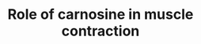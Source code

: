 ---
annotations:
- id: PW:0001267
  parent: classic metabolic pathway
  type: Pathway Ontology
  value: histidine degradation pathway
- id: CL:0000187
  parent: native cell
  type: Cell Type Ontology
  value: muscle cell
authors:
- DeSl
- Egonw
- Khanspers
- AlexanderPico
- Eweitz
- Finterly
description: Carnosine is known to be an antioxidant, a metal chelator, a Ca(2+) and
  enzyme regulator. It also functions as an inhibitor of protein glycosylation and
  protein-protein cross-linking. Carnosine has also been linked to overcoming muscle
  fatigue, and can only be transported into a working muscle cell. This pathway shows
  the main metabolites of carnosine and their relationship  with each other.
last-edited: 2021-06-23
organisms:
- Homo sapiens
redirect_from:
- /index.php/Pathway:WP4486
- /instance/WP4486
- /instance/WP4486_rr119317
revision: r119317
schema-jsonld:
- '@context': https://schema.org/
  '@id': https://wikipathways.github.io/pathways/WP4486.html
  '@type': Dataset
  creator:
    '@type': Organization
    name: WikiPathways
  description: Carnosine is known to be an antioxidant, a metal chelator, a Ca(2+)
    and enzyme regulator. It also functions as an inhibitor of protein glycosylation
    and protein-protein cross-linking. Carnosine has also been linked to overcoming
    muscle fatigue, and can only be transported into a working muscle cell. This pathway
    shows the main metabolites of carnosine and their relationship  with each other.
  keywords:
  - Acetylcarnosine
  - Anserine
  - Carcinine
  - Carnosine
  - Histidine
  - Homoanserine
  - Homocarnosine
  - Ophidine
  - beta-alanine
  - carnosinase
  - carnosine synthetase
  - gamma-aminobutyric acid
  - histamine
  license: CC0
  name: Role of carnosine in muscle contraction
seo: CreativeWork
title: Role of carnosine in muscle contraction
wpid: WP4486
---